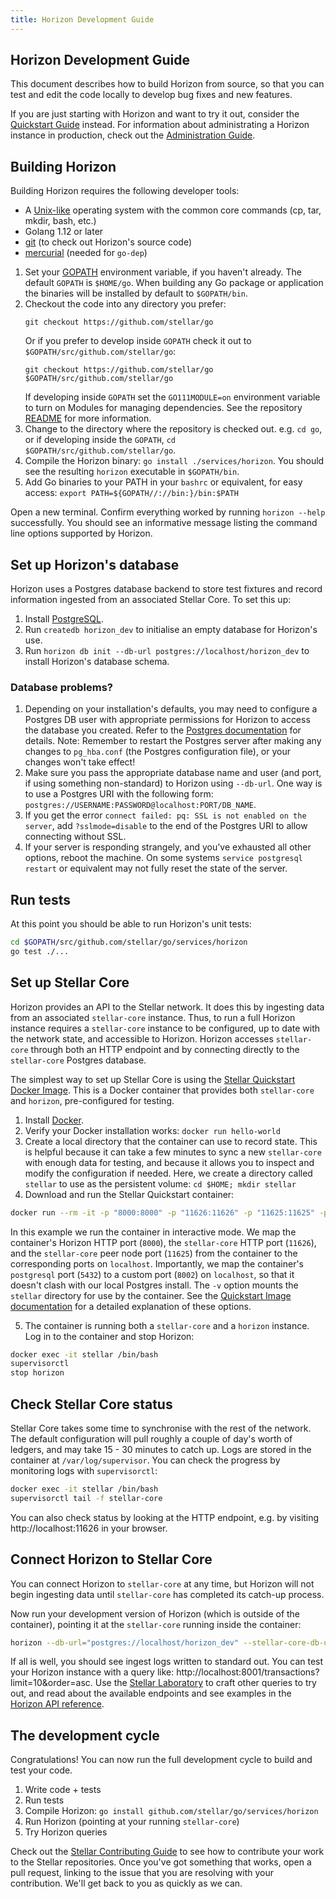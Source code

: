 ```yaml
---
title: Horizon Development Guide
---
```

## Horizon Development Guide

This document describes how to build Horizon from source, so that you can test and edit the code locally to develop bug fixes and new features.

If you are just starting with Horizon and want to try it out, consider the [Quickstart Guide](quickstart.md) instead. For information about administrating a Horizon instance in production, check out the [Administration Guide](admin.md).

## Building Horizon
Building Horizon requires the following developer tools:

- A [Unix-like](https://en.wikipedia.org/wiki/Unix-like) operating system with the common core commands (cp, tar, mkdir, bash, etc.)
- Golang 1.12 or later
- [git](https://git-scm.com/) (to check out Horizon's source code)
- [mercurial](https://www.mercurial-scm.org/) (needed for `go-dep`)

1. Set your [GOPATH](https://github.com/golang/go/wiki/GOPATH) environment variable, if you haven't already. The default `GOPATH` is `$HOME/go`. When building any Go package or application the binaries will be installed by default to `$GOPATH/bin`.
2. Checkout the code into any directory you prefer:
   ```
   git checkout https://github.com/stellar/go
   ```
   Or if you prefer to develop inside `GOPATH` check it out to `$GOPATH/src/github.com/stellar/go`:
   ```
   git checkout https://github.com/stellar/go $GOPATH/src/github.com/stellar/go
   ```
   If developing inside `GOPATH` set the `GO111MODULE=on` environment variable to turn on Modules for managing dependencies. See the repository [README](../../../../README.md#dependencies) for more information.
3. Change to the directory where the repository is checked out. e.g. `cd go`, or if developing inside the `GOPATH`, `cd $GOPATH/src/github.com/stellar/go`.
4. Compile the Horizon binary: `go install ./services/horizon`. You should see the resulting `horizon` executable in `$GOPATH/bin`.
5. Add Go binaries to your PATH in your `bashrc` or equivalent, for easy access: `export PATH=${GOPATH//://bin:}/bin:$PATH`

Open a new terminal. Confirm everything worked by running `horizon --help` successfully. You should see an informative message listing the command line options supported by Horizon.

## Set up Horizon's database
Horizon uses a Postgres database backend to store test fixtures and record information ingested from an associated Stellar Core. To set this up:
1. Install [PostgreSQL](https://www.postgresql.org/).
2. Run `createdb horizon_dev` to initialise an empty database for Horizon's use.
3. Run `horizon db init --db-url postgres://localhost/horizon_dev` to install Horizon's database schema.

### Database problems?
1. Depending on your installation's defaults, you may need to configure a Postgres DB user with appropriate permissions for Horizon to access the database you created. Refer to the [Postgres documentation](https://www.postgresql.org/docs/current/sql-createuser.html) for details. Note: Remember to restart the Postgres server after making any changes to `pg_hba.conf` (the Postgres configuration file), or your changes won't take effect!
2. Make sure you pass the appropriate database name and user (and port, if using something non-standard) to Horizon using `--db-url`. One way is to use a Postgres URI with the following form: `postgres://USERNAME:PASSWORD@localhost:PORT/DB_NAME`.
3. If you get the error `connect failed: pq: SSL is not enabled on the server`, add `?sslmode=disable` to the end of the Postgres URI to allow connecting without SSL.
4. If your server is responding strangely, and you've exhausted all other options, reboot the machine. On some systems `service postgresql restart` or equivalent may not fully reset the state of the server.

## Run tests
At this point you should be able to run Horizon's unit tests:
```bash
cd $GOPATH/src/github.com/stellar/go/services/horizon
go test ./...
```

## Set up Stellar Core
Horizon provides an API to the Stellar network. It does this by ingesting data from an associated `stellar-core` instance. Thus, to run a full Horizon instance requires a `stellar-core` instance to be configured, up to date with the network state, and accessible to Horizon. Horizon accesses `stellar-core` through both an HTTP endpoint and by connecting directly to the `stellar-core` Postgres database.

The simplest way to set up Stellar Core is using the [Stellar Quickstart Docker Image](https://github.com/stellar/docker-stellar-core-horizon). This is a Docker container that provides both `stellar-core` and `horizon`, pre-configured for testing.

1. Install [Docker](https://www.docker.com/get-started).
2. Verify your Docker installation works: `docker run hello-world`
3. Create a local directory that the container can use to record state. This is helpful because it can take a few minutes to sync a new `stellar-core` with enough data for testing, and because it allows you to inspect and modify the configuration if needed. Here, we create a directory called `stellar` to use as the persistent volume: `cd $HOME; mkdir stellar`
4. Download and run the Stellar Quickstart container:

```bash
docker run --rm -it -p "8000:8000" -p "11626:11626" -p "11625:11625" -p"8002:5432" -v $HOME/stellar:/opt/stellar --name stellar stellar/quickstart --testnet
```

In this example we run the container in interactive mode. We map the container's Horizon HTTP port (`8000`), the `stellar-core` HTTP port (`11626`), and the `stellar-core` peer node port (`11625`) from the container to the corresponding ports on `localhost`. Importantly, we map the container's `postgresql` port (`5432`) to a custom port (`8002`) on `localhost`, so that it doesn't clash with our local Postgres install.
The `-v` option mounts the `stellar` directory for use by the container. See the [Quickstart Image documentation](https://github.com/stellar/docker-stellar-core-horizon) for a detailed explanation of these options.

5. The container is running both a `stellar-core` and a `horizon` instance. Log in to the container and stop Horizon:
```bash
docker exec -it stellar /bin/bash
supervisorctl
stop horizon
```

## Check Stellar Core status
Stellar Core takes some time to synchronise with the rest of the network. The default configuration will pull roughly a couple of day's worth of ledgers, and may take 15 - 30 minutes to catch up. Logs are stored in the container at `/var/log/supervisor`. You can check the progress by monitoring logs with `supervisorctl`:
```bash
docker exec -it stellar /bin/bash
supervisorctl tail -f stellar-core
```

You can also check status by looking at the HTTP endpoint, e.g. by visiting http://localhost:11626 in your browser.

## Connect Horizon to Stellar Core
You can connect Horizon to `stellar-core` at any time, but Horizon will not begin ingesting data until `stellar-core` has completed its catch-up process.

Now run your development version of Horizon (which is outside of the container), pointing it at the `stellar-core` running inside the container:

```bash
horizon --db-url="postgres://localhost/horizon_dev" --stellar-core-db-url="postgres://stellar:postgres@localhost:8002/core" --stellar-core-url="http://localhost:11626" --port 8001 --network-passphrase "Test SDF Network ; September 2015" --ingest
```

If all is well, you should see ingest logs written to standard out. You can test your Horizon instance with a query like: http://localhost:8001/transactions?limit=10&order=asc. Use the [Stellar Laboratory](https://www.stellar.org/laboratory/) to craft other queries to try out,
and read about the available endpoints and see examples in the [Horizon API reference](https://www.stellar.org/developers/horizon/reference/).

## The development cycle
Congratulations! You can now run the full development cycle to build and test your code.
1. Write code + tests
2. Run tests
3. Compile Horizon: `go install github.com/stellar/go/services/horizon`
4. Run Horizon (pointing at your running `stellar-core`)
5. Try Horizon queries

Check out the [Stellar Contributing Guide](https://github.com/stellar/docs/blob/master/CONTRIBUTING.md) to see how to contribute your work to the Stellar repositories. Once you've got something that works, open a pull request, linking to the issue that you are resolving with your contribution. We'll get back to you as quickly as we can.
